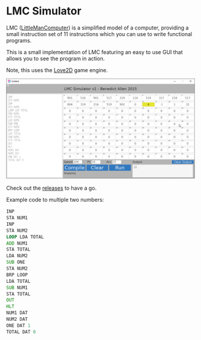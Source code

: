 
# LMC Simulator

LMC ([LittleManComputer](https://en.wikipedia.org/wiki/Little_man_computer)) is a simplified model of a computer, providing a small instruction set of 11 instructions which you can use to write functional programs.

This is a small implementation of LMC featuring an easy to use GUI that allows you to see the program in action.

Note, this uses the [Love2D](https://love2d.org/) game engine.

![](img/screenshot.png)

Check out the [releases](https://github.com/BenedictAllen/LMC-Simulator/releases) to have a go.

Example code to multiple two numbers:

```asm
INP
STA NUM1
INP 
STA NUM2
LOOP LDA TOTAL
ADD NUM1
STA TOTAL
LDA NUM2
SUB ONE
STA NUM2
BRP LOOP
LDA TOTAL
SUB NUM1
STA TOTAL
OUT
HLT
NUM1 DAT
NUM2 DAT
ONE DAT 1
TOTAL DAT 0
```
